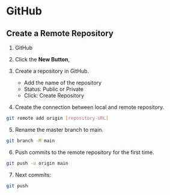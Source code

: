 # GitHub
## Create a Remote Repository

1. GitHub
2. Click the **New Button**,
3. Create a repository in GitHub.
   - Add the name of the repository
   - Status: Public or Private
   - Click: Create Repository

4. Create the connection between local and remote repository.

```bash
git remote add origin [repository-URL]
```
5. Rename the master branch to main.

```bash
git branch -M main
```
6. Push commits to the remote repository for the first time.

```bash
git push -u origin main
```
7. Next commits:

```bash
git push
```


